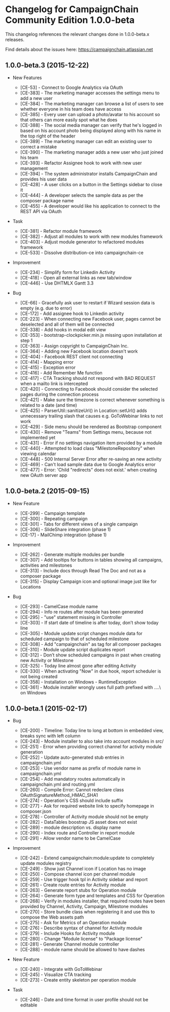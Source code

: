 Changelog for CampaignChain Community Edition 1.0.0-beta
========================================================

This changelog references the relevant changes done in 1.0.0-beta.x releases.

Find details about the issues here: https://campaignchain.atlassian.net

1.0.0-beta.3 (2015-12-22)
-------------------------

* New Features

    * [CE-53] - Connect to Google Analytics via OAuth
    * [CE-383] - The marketing manager accesses the settings menu to add a new user
    * [CE-384] - The marketing manager can browse a list of users to see whether everyone in his team does have access
    * [CE-385] - Every user can upload a photo/avatar to his account so that others can more easily spot what he does
    * [CE-388] - The social media manager can verify that he's logged in based on his account photo being displayed along with his name in the top right of the header
    * [CE-389] - The marketing manager can edit an existing user to correct a mistake
    * [CE-390] - The marketing manager adds a new user who just joined his team
    * [CE-393] - Refactor Assignee hook to work with new user management
    * [CE-394] - The system administrator installs CampaignChain and provides his user data
    * [CE-428] - A user clicks on a button in the Settings sidebar to close it
    * [CE-444] - A developer selects the sample data as per the composer package name
    * [CE-455] - A developer would like his application to connect to the REST API via OAuth

* Task

    * [CE-381] - Refactor module framework
    * [CE-382] - Adjust all modules to work with new modules framework
    * [CE-403] - Adjust module generator to refactored modules framework
    * [CE-533] - Dissolve distribution-ce into campaignchain-ce

* Improvement

    * [CE-234] - Simplify form for Linkedin Activity
    * [CE-418] - Open all external links as new tab/window
    * [CE-446] - Use DHTMLX Gantt 3.3

* Bug

    * [CE-66] - Gracefully ask user to restart if Wizard session data is empty (e.g. due to error)
    * [CE-172] - Add assignee hook to Linkedin activity
    * [CE-223] - When connecting new Facebook user, pages cannot be deselected and all of them will be connected
    * [CE-338] - Add hooks in modal edit view
    * [CE-353] - bootstrap-clockpicker.min.js missing upon installation at step 1
    * [CE-363] - Assign copyright to CampaignChain Inc.
    * [CE-364] - Adding new Facebook location doesn't work
    * [CE-404] - Facebook REST client not connecting
    * [CE-414] - Mapping error
    * [CE-415] - Exception error
    * [CE-416] - Add Remember Me function
    * [CE-417] - CTA Tracking should not respond with BAD REQUEST when a mailto link is intercepted
    * [CE-420] - Connecting to Facebook should consider the selected pages during the connection process
    * [CE-421] - Make sure the timezone is correct whenever something is related to a date (and time)
    * [CE-425] - ParserUtil::sanitizeUrl() in Location::setUrl() adds unnecessary trailing slash that causes e.g. GoToWebinar links to not work
    * [CE-429] - Side menu should be rendered as Bootstrap component
    * [CE-430] - Remove "Teams" from Settings menu, because not implemented yet
    * [CE-431] - Error if no settings navigation item provided by a module
    * [CE-440] - Attempted to load class "MilestoneRepository" when viewing calendar
    * [CE-448] - 500 Internal Server Error after re-saving an new activity
    * [CE-469] - Can't load sample data due to Google Analytics error
    * [CE-477] - Error: 'Child "redirects" does not exist.' when creating new OAuth server app
    
1.0.0-beta.2 (2015-09-15)
-------------------------

* New Feature

    * [CE-299] - Campaign template
    * [CE-300] - Repeating campaign
    * [CE-301] - Tabs for different views of a single campaign
    * [CE-306] - SlideShare integration (phase 1)
    * [CE-17] - MailChimp integration (phase 1)

* Improvement

    * [CE-262] - Generate multiple modules per bundle
    * [CE-307] - Add tooltips for buttons in tables showing all campaigns, activities and milestones
    * [CE-313] - Include docs through Read The Doc and not as a composer package
    * [CE-315] - Display Campaign icon and optional image just like for Locations
 
* Bug

    * [CE-293] - CamelCase module name
    * [CE-294] - Info re routes after module has been generated
    * [CE-295] - "use" statement missing in Controller
    * [CE-303] - If start date of timeline is after today, don’t show today line
    * [CE-305] - Module update script changes module data for scheduled campaign to that of scheduled milestone
    * [CE-308] - Add "campaignchain" as tag for all composer packages
    * [CE-310] - Module update script duplicates report
    * [CE-312] - Don’t show scheduled campaigns in past when creating new Activity or Milestone
    * [CE-325] - Today line almost gone after editing Activity
    * [CE-330] - When activating "Now" in due hook, report scheduler is not being created
    * [CE-358] - Installation on Windows - RuntimeException
    * [CE-361] - Module installer wrongly uses full path prefixed with ..\..\ on Windows


1.0.0-beta.1 (2015-02-17)
-------------------------

* Bug

    * [CE-200] - Timeline: Today line to long at bottom in embedded view, breaks sync with left column
    * [CE-243] - Module installer to also take into account modules in src/
    * [CE-251] - Error when providing correct channel for activity module generation
    * [CE-252] - Update auto-generated stub entries in campaignchain.yml
    * [CE-253] - Use vendor name as prefix of module name in campaignchain.yml
    * [CE-254] - Add mandatory routes automatically in campaignchain.yml and routing.yml
    * [CE-260] - Compile Error: Cannot redeclare class OAuthSignatureMethod_HMAC_SHA1
    * [CE-274] - Operation's CSS should include suffix
    * [CE-277] - Ask for required website link to specify homepage in composer.json
    * [CE-278] - Controller of Activity module should not be empty
    * [CE-282] - DataTables boostrap JS asset does not exist
    * [CE-289] - module description vs. display name
    * [CE-290] - Index route and Controller in report module
    * [CE-291] - Allow vendor name to be CamelCase

* Improvement

    * [CE-242] - Extend campaignchain:module:update to completely update modules registry
    * [CE-249] - Show just Channel icon if Location has no image
    * [CE-250] - Compose channel icon per channel module
    * [CE-259] - Use trigger hook tpl in Activity sidebar and report
    * [CE-261] - Create route entries for Activity module
    * [CE-263] - Generate report stubs for Operation module
    * [CE-264] - Generate form type and templates and CSS for Operation
    * [CE-268] - Verify in modules installer, that required routes have been provided by Channel, Activity, Campaign, Milestone modules
    * [CE-270] - Store bundle class when registering it and use this to compose the Web assets path
    * [CE-275] - Ask for Metrics of an Operation module
    * [CE-276] - Describe syntax of channel for Activity module
    * [CE-279] - Include Hooks for Activity module
    * [CE-280] - Change "Module license" to "Package license"
    * [CE-281] - Generate Channel module controller
    * [CE-288] - module name should be allowed to have dashes

* New Feature

    * [CE-240] - Integrate with GoToWebinar
    * [CE-245] - Visualize CTA tracking
    * [CE-273] - Create entity skeleton per operation module

* Task

    * [CE-246] - Date and time format in user profile should not be editable